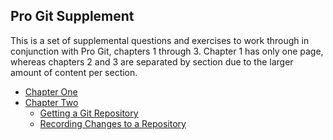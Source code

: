 ## Pro Git Supplement

This is a set of supplemental questions and exercises to work through in
conjunction with Pro Git, chapters 1 through 3.
Chapter 1 has only one page, whereas chapters 2 and 3 are separated by
section due to the larger amount of content per section.

- [Chapter One][c1]
- [Chapter Two][c2]
  - [Getting a Git Repository][c2_1]
  - [Recording Changes to a Repository][c2_2]

[c1]: <chapter_1.md> "Chapter One"
[c2]: <chapter_2.md> "Chapter Two"
[c2_1]: <chapter_2_1.md> "Getting a Git Repository"
[c2_2]: <chapter_2_2.md> "Recording Changes to a Repository"
